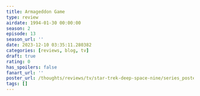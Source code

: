```yaml
---
title: Armageddon Game
type: review
airdate: 1994-01-30 00:00:00
season: 2
episode: 13
season_url: ''
date: 2023-12-10 03:35:11.280382
categories: [reviews, blog, tv]
draft: true
rating: 0
has_spoilers: false
fanart_url: ''
poster_url: /thoughts/reviews/tv/star-trek-deep-space-nine/series_poster.jpg
tags: []
---
```


